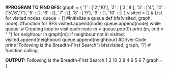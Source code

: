 **#PROGRAM TO FIND BFS:**
graph = {
'1' : ['2','10'],
'2' : ['3','8'],
'3' : ['4'],
'4' : ['5','6','7'],
'5' : [],
'6' : [],
'7' : [],
'8' : ['9'],
'9' : [],
'10' : []
}
visited = [] # List for visited nodes.
queue = []     #Initialize a queue
def bfs(visited, graph, node): #function for BFS
  visited.append(node)
  queue.append(node)
   while queue:          # Creating loop to visit each node
    m = queue.pop(0) 
    print (m, end = " ") 
     for neighbour in graph[m]:
      if neighbour not in visited:
        visited.append(neighbour)
        queue.append(neighbour)
#Driver Code
print("Following is the Breadth-First Search")
bfs(visited, graph, '1')    # function calling

**OUTPUT:**
Following is the Breadth-First Search
1 2 10 3 8 4 9 5 6 7 
graph = {

